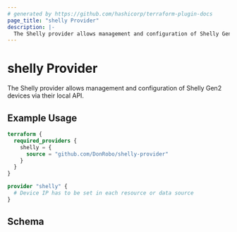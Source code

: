 ```yaml
---
# generated by https://github.com/hashicorp/terraform-plugin-docs
page_title: "shelly Provider"
description: |-
  The Shelly provider allows management and configuration of Shelly Gen2 devices via their local API.
---
```


# shelly Provider

The Shelly provider allows management and configuration of Shelly Gen2 devices via their local API.

## Example Usage

```terraform
terraform {
  required_providers {
    shelly = {
      source = "github.com/DonRobo/shelly-provider"
    }
  }
}

provider "shelly" {
  # Device IP has to be set in each resource or data source
}
```

<!-- schema generated by tfplugindocs -->
## Schema
